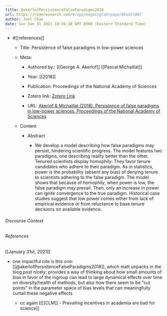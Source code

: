 ```yaml
---
title: @akerlofPersistenceFalseParadigms2018
url: https://roamresearch.com/#/app/megacoglab/page/8EsdtlBAT
author: Joel Chan
date: Sun Jan 31 2021 10:56:38 GMT-0500 (Eastern Standard Time)
---
```


- #[[references]]

    - Title: Persistence of false paradigms in low-power sciences

    - Meta:

        - Authored by:: [[George A. Akerlof]] [[Pascal Michaillat]]

        - Year: [[2018]]

        - Publication: Proceedings of the National Academy of Sciences

        - Zotero link: [Zotero Link](zotero://select/items/7_RBC8CVBQ)

        - URL: [Akerlof & Michaillat (2018). Persistence of false paradigms in low-power sciences. Proceedings of the National Academy of Sciences](https://www.pnas.org/content/115/52/13228)

    - Content

        - Abstract

            - We develop a model describing how false paradigms may persist, hindering scientific progress. The model features two paradigms, one describing reality better than the other. Tenured scientists display homophily: They favor tenure candidates who adhere to their paradigm. As in statistics, power is the probability (absent any bias) of denying tenure to scientists adhering to the false paradigm. The model shows that because of homophily, when power is low, the false paradigm may prevail. Then, only an increase in power can ignite convergence to the true paradigm. Historical case studies suggest that low power comes either from lack of empirical evidence or from reluctance to base tenure decisions on available evidence.

###### Discourse Context



###### References

[[January 31st, 2021]]

- one impactful cite is this one: [[@akerlofPersistenceFalseParadigms2018]], which matt unpacks in the blog post nicely: provides a way of thinking about how small amounts of bias in favor of the ingroup can lead to large dynamical effects over time on diversity/health of methods, but also how there seem to be "cut points" in the parameter space of bias levels that can meaningfully curtail these negative effects

    - cc again [[[[CLM]] - Prevailing incentives in academia are bad for science]]
